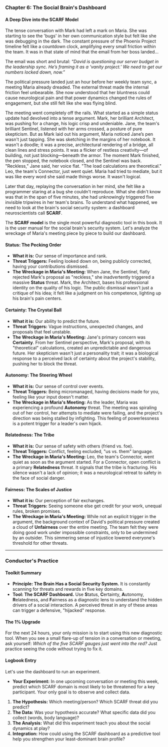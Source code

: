 ### **Chapter 6: The Social Brain's Dashboard**
#### A Deep Dive into the SCARF Model

The tense conversation with Mark had left a mark on Maria. She was starting to see the 'bugs' in her own communication style but felt like she was debugging in the dark. The constant pressure of the Phoenix Project timeline felt like a countdown clock, amplifying every small friction within the team. It was in that state of mind that the email from her boss landed...

The email was short and brutal: *“David is questioning our server budget in the leadership sync. He’s framing it as a ‘vanity project.’ We need to get our numbers locked down, now.”*

The political pressure landed just an hour before her weekly team sync, a meeting Maria already dreaded. The external threat made the internal friction feel unbearable. She now understood that her bluntness could cause neurological pain and that power dynamics changed the rules of engagement, but she still felt like she was flying blind.

The meeting went completely off the rails. What started as a simple status update had devolved into a tense argument. Mark, her brilliant Architect, was pushing for a change, his logic crisp and undeniable. Jane, the team's brilliant Sentinel, listened with her arms crossed, a posture of pure skepticism. But as Mark laid out his argument, Maria noticed Jane’s pen wasn't just tapping. She was sketching in the margins of her notebook. It wasn't a doodle; it was a precise, architectural rendering of a bridge, all clean lines and stress points. It was a flicker of restless creativity—of building, not just blocking—beneath the armor. The moment Mark finished, the pen stopped, the notebook closed, and the Sentinel was back. "Reckless," Jane said, her voice flat. "The load calculations are theoretical." Leo, the team's Connector, just went quiet. Maria had tried to mediate, but it was like every word she said made things worse. It wasn't logical.

Later that day, replaying the conversation in her mind, she felt like a programmer staring at a bug she couldn't reproduce. What she didn't know was that in the span of five minutes, she had unknowingly triggered five invisible tripwires in her team's brains. To understand what happened, we need to look at the brain's social security system: a dashboard neuroscientists call **SCARF**.

The **SCARF model** is the single most powerful diagnostic tool in this book. It is the user manual for the social brain's security system. Let's analyze the wreckage of Maria's meeting piece by piece to build our dashboard.

#### **Status: The Pecking Order**
*   **What it is:** Our sense of importance and rank.
*   **Threat Triggers:** Feeling looked down on, being publicly corrected, having your contributions dismissed.
*   **The Wreckage in Maria's Meeting:** When Jane, the Sentinel, flatly rejected Mark's proposal as "reckless," she inadvertently triggered a massive **Status** threat. Mark, the Architect, bases his professional identity on the quality of his logic. The public dismissal wasn't just a critique of his idea; it felt like a judgment on his competence, lighting up his brain's pain centers.

#### **Certainty: The Crystal Ball**
*   **What it is:** Our ability to predict the future.
*   **Threat Triggers:** Vague instructions, unexpected changes, and proposals that feel unstable.
*   **The Wreckage in Maria's Meeting:** Jane's primary concern was **Certainty**. From her Sentinel perspective, Mark's proposal, with its "theoretical" calculations, created an unpredictable and dangerous future. Her skepticism wasn't just a personality trait; it was a biological response to a perceived lack of certainty about the project's stability, pushing her to block the threat.

#### **Autonomy: The Steering Wheel**
*   **What it is:** Our sense of control over events.
*   **Threat Triggers:** Being micromanaged, having decisions made for you, feeling like your input doesn't matter.
*   **The Wreckage in Maria's Meeting:** As the leader, Maria was experiencing a profound **Autonomy** threat. The meeting was spiraling out of her control, her attempts to mediate were failing, and the project's direction was being stalled by infighting. This feeling of powerlessness is a potent trigger for a leader's own hijack.

#### **Relatedness: The Tribe**
*   **What it is:** Our sense of safety with others (friend vs. foe).
*   **Threat Triggers:** Conflict, feeling excluded, "us vs. them" language.
*   **The Wreckage in Maria's Meeting:** Leo, the team's Connector, went quiet as soon as the argument started. For a Connector, open conflict is a primary **Relatedness** threat. It signals that the tribe is fracturing. His silence wasn't a lack of opinion; it was a neurological retreat to safety in the face of social danger.

#### **Fairness: The Scales of Justice**
*   **What it is:** Our perception of fair exchanges.
*   **Threat Triggers:** Seeing someone else get credit for your work, unequal rules, broken promises.
*   **The Wreckage in Maria's Meeting:** While not an explicit trigger in the argument, the background context of David's political pressure created a cloud of **Unfairness** over the entire meeting. The team felt they were doing good work under impossible constraints, only to be undermined by an outsider. This simmering sense of injustice lowered everyone's threshold for other threats.

---
### **Conductor's Practice**

#### **Toolkit Summary**
*   **Principle: The Brain Has a Social Security System.** It is constantly scanning for threats and rewards in five key domains.
*   **Tool: The SCARF Dashboard.** Use **S**tatus, **C**ertainty, **A**utonomy, **R**elatedness, and **F**airness as a diagnostic lens to understand the hidden drivers of a social interaction. A perceived threat in any of these areas can trigger a defensive, "hijacked" response.

#### **The 1% Upgrade**
For the next 24 hours, your only mission is to start using this new diagnostic tool. When you see a small flare-up of tension in a conversation or meeting, ask yourself: *Which of the five SCARF gauges just went into the red?* Just practice seeing the code without trying to fix it.

#### **Logbook Entry**
Let's use the dashboard to run an experiment.
*   **Your Experiment:** In one upcoming conversation or meeting this week, predict which SCARF domain is most likely to be threatened for a key participant. Your only goal is to observe and collect data.
1.  **The Hypothesis:** Which meeting/person? Which SCARF threat did you predict?
2.  **The Data:** Was your hypothesis accurate? What specific data did you collect (words, body language)?
3.  **The Analysis:** What did this experiment teach you about the social dynamics at play?
4.  **Integration:** How could using the SCARF dashboard as a predictive tool help you strengthen your least-dominant brain profile?
      